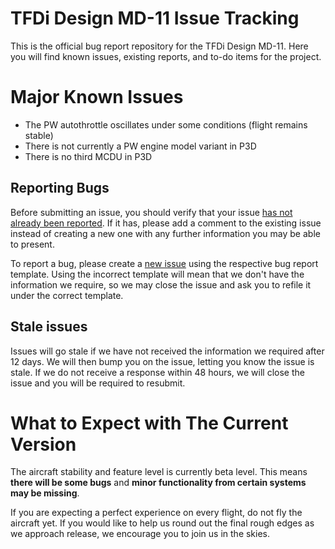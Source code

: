 # TFDi Design MD-11 Issue Tracking
This is the official bug report repository for the TFDi Design MD-11. Here you will find known issues, existing reports, and to-do items for the project.

# Major Known Issues
- The PW autothrottle oscillates under some conditions (flight remains stable)
- There is not currently a PW engine model variant in P3D
- There is no third MCDU in P3D

## Reporting Bugs
Before submitting an issue, you should verify that your issue [has not already been reported](https://github.com/invernyx/md11-bugs/issues?q=is%3Aissue+is%3Aopen+label%3Abug%2C%22verification+required%22). If it has, please add a comment to the existing issue instead of creating a new one with any further information you may be able to present.

To report a bug, please create a [new issue](https://github.com/invernyx/md11-bugs/issues/new/choose) using the respective bug report template. Using the incorrect template will mean that we don't have the information we require, so we may close the issue and ask you to refile it under the correct template.

## Stale issues
Issues will go stale if we have not received the information we required after 12 days. We will then bump you on the issue, letting you know the issue is stale. If we do not receive a response within 48 hours, we will close the issue and you will be required to resubmit.

# What to Expect with The Current Version
The aircraft stability and feature level is currently beta level. This means **there will be some bugs** and **minor functionality from certain systems may be missing**.

If you are expecting a perfect experience on every flight, do not fly the aircraft yet. If you would like to help us round out the final rough edges as we approach release, we encourage you to join us in the skies.
